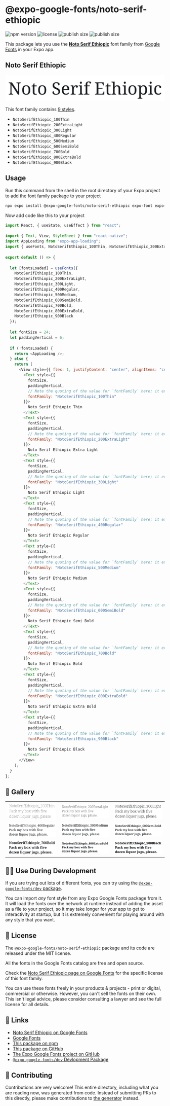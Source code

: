 # @expo-google-fonts/noto-serif-ethiopic

![npm version](https://flat.badgen.net/npm/v/@expo-google-fonts/noto-serif-ethiopic)
![license](https://flat.badgen.net/github/license/expo/google-fonts)
![publish size](https://flat.badgen.net/packagephobia/install/@expo-google-fonts/noto-serif-ethiopic)
![publish size](https://flat.badgen.net/packagephobia/publish/@expo-google-fonts/noto-serif-ethiopic)

This package lets you use the [**Noto Serif Ethiopic**](https://fonts.google.com/specimen/Noto+Serif+Ethiopic) font family from [Google Fonts](https://fonts.google.com/) in your Expo app.

## Noto Serif Ethiopic

![Noto Serif Ethiopic](./font-family.png)

This font family contains [9 styles](#-gallery).

- `NotoSerifEthiopic_100Thin`
- `NotoSerifEthiopic_200ExtraLight`
- `NotoSerifEthiopic_300Light`
- `NotoSerifEthiopic_400Regular`
- `NotoSerifEthiopic_500Medium`
- `NotoSerifEthiopic_600SemiBold`
- `NotoSerifEthiopic_700Bold`
- `NotoSerifEthiopic_800ExtraBold`
- `NotoSerifEthiopic_900Black`

## Usage

Run this command from the shell in the root directory of your Expo project to add the font family package to your project

```sh
npx expo install @expo-google-fonts/noto-serif-ethiopic expo-font expo-app-loading
```

Now add code like this to your project

```js
import React, { useState, useEffect } from "react";

import { Text, View, StyleSheet } from "react-native";
import AppLoading from "expo-app-loading";
import { useFonts, NotoSerifEthiopic_100Thin, NotoSerifEthiopic_200ExtraLight, NotoSerifEthiopic_300Light, NotoSerifEthiopic_400Regular, NotoSerifEthiopic_500Medium, NotoSerifEthiopic_600SemiBold, NotoSerifEthiopic_700Bold, NotoSerifEthiopic_800ExtraBold, NotoSerifEthiopic_900Black } from '@expo-google-fonts/noto-serif-ethiopic';

export default () => {

  let [fontsLoaded] = useFonts({
    NotoSerifEthiopic_100Thin, 
    NotoSerifEthiopic_200ExtraLight, 
    NotoSerifEthiopic_300Light, 
    NotoSerifEthiopic_400Regular, 
    NotoSerifEthiopic_500Medium, 
    NotoSerifEthiopic_600SemiBold, 
    NotoSerifEthiopic_700Bold, 
    NotoSerifEthiopic_800ExtraBold, 
    NotoSerifEthiopic_900Black
  });

  let fontSize = 24;
  let paddingVertical = 6;

  if (!fontsLoaded) {
    return <AppLoading />;
  } else {
    return (
      <View style={{ flex: 1, justifyContent: "center", alignItems: "center" }}>
        <Text style={{
          fontSize,
          paddingVertical,
          // Note the quoting of the value for `fontFamily` here; it expects a string!
          fontFamily: "NotoSerifEthiopic_100Thin"
        }}>
          Noto Serif Ethiopic Thin
        </Text>
        <Text style={{
          fontSize,
          paddingVertical,
          // Note the quoting of the value for `fontFamily` here; it expects a string!
          fontFamily: "NotoSerifEthiopic_200ExtraLight"
        }}>
          Noto Serif Ethiopic Extra Light
        </Text>
        <Text style={{
          fontSize,
          paddingVertical,
          // Note the quoting of the value for `fontFamily` here; it expects a string!
          fontFamily: "NotoSerifEthiopic_300Light"
        }}>
          Noto Serif Ethiopic Light
        </Text>
        <Text style={{
          fontSize,
          paddingVertical,
          // Note the quoting of the value for `fontFamily` here; it expects a string!
          fontFamily: "NotoSerifEthiopic_400Regular"
        }}>
          Noto Serif Ethiopic Regular
        </Text>
        <Text style={{
          fontSize,
          paddingVertical,
          // Note the quoting of the value for `fontFamily` here; it expects a string!
          fontFamily: "NotoSerifEthiopic_500Medium"
        }}>
          Noto Serif Ethiopic Medium
        </Text>
        <Text style={{
          fontSize,
          paddingVertical,
          // Note the quoting of the value for `fontFamily` here; it expects a string!
          fontFamily: "NotoSerifEthiopic_600SemiBold"
        }}>
          Noto Serif Ethiopic Semi Bold
        </Text>
        <Text style={{
          fontSize,
          paddingVertical,
          // Note the quoting of the value for `fontFamily` here; it expects a string!
          fontFamily: "NotoSerifEthiopic_700Bold"
        }}>
          Noto Serif Ethiopic Bold
        </Text>
        <Text style={{
          fontSize,
          paddingVertical,
          // Note the quoting of the value for `fontFamily` here; it expects a string!
          fontFamily: "NotoSerifEthiopic_800ExtraBold"
        }}>
          Noto Serif Ethiopic Extra Bold
        </Text>
        <Text style={{
          fontSize,
          paddingVertical,
          // Note the quoting of the value for `fontFamily` here; it expects a string!
          fontFamily: "NotoSerifEthiopic_900Black"
        }}>
          Noto Serif Ethiopic Black
        </Text>
      </View>
    );
  }
};
```

## 🔡 Gallery


||||
|-|-|-|
|![NotoSerifEthiopic_100Thin](./NotoSerifEthiopic_100Thin.ttf.png)|![NotoSerifEthiopic_200ExtraLight](./NotoSerifEthiopic_200ExtraLight.ttf.png)|![NotoSerifEthiopic_300Light](./NotoSerifEthiopic_300Light.ttf.png)||
|![NotoSerifEthiopic_400Regular](./NotoSerifEthiopic_400Regular.ttf.png)|![NotoSerifEthiopic_500Medium](./NotoSerifEthiopic_500Medium.ttf.png)|![NotoSerifEthiopic_600SemiBold](./NotoSerifEthiopic_600SemiBold.ttf.png)||
|![NotoSerifEthiopic_700Bold](./NotoSerifEthiopic_700Bold.ttf.png)|![NotoSerifEthiopic_800ExtraBold](./NotoSerifEthiopic_800ExtraBold.ttf.png)|![NotoSerifEthiopic_900Black](./NotoSerifEthiopic_900Black.ttf.png)||


## 👩‍💻 Use During Development

If you are trying out lots of different fonts, you can try using the [`@expo-google-fonts/dev` package](https://github.com/expo/google-fonts/tree/master/font-packages/dev#readme).

You can import _any_ font style from any Expo Google Fonts package from it. It will load the fonts over the network at runtime instead of adding the asset as a file to your project, so it may take longer for your app to get to interactivity at startup, but it is extremely convenient for playing around with any style that you want.


## 📖 License

The `@expo-google-fonts/noto-serif-ethiopic` package and its code are released under the MIT license.

All the fonts in the Google Fonts catalog are free and open source.

Check the [Noto Serif Ethiopic page on Google Fonts](https://fonts.google.com/specimen/Noto+Serif+Ethiopic) for the specific license of this font family.

You can use these fonts freely in your products & projects - print or digital, commercial or otherwise. However, you can't sell the fonts on their own. This isn't legal advice, please consider consulting a lawyer and see the full license for all details.

## 🔗 Links

- [Noto Serif Ethiopic on Google Fonts](https://fonts.google.com/specimen/Noto+Serif+Ethiopic)
- [Google Fonts](https://fonts.google.com/)
- [This package on npm](https://www.npmjs.com/package/@expo-google-fonts/noto-serif-ethiopic)
- [This package on GitHub](https://github.com/expo/google-fonts/tree/master/font-packages/noto-serif-ethiopic)
- [The Expo Google Fonts project on GitHub](https://github.com/expo/google-fonts)
- [`@expo-google-fonts/dev` Devlopment Package](https://github.com/expo/google-fonts/tree/master/font-packages/dev)

## 🤝 Contributing

Contributions are very welcome! This entire directory, including what you are reading now, was generated from code. Instead of submitting PRs to this directly, please make contributions to [the generator](https://github.com/expo/google-fonts/tree/master/packages/generator) instead.
